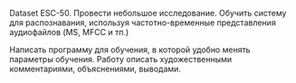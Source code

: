 Dataset ESC-50. Провести небольшое исследование. 
Обучить систему для распознавания, используя частотно-временные представления аудиофайлов (MS, MFCC и тп.) 

Написать программу для обучения, в которой удобно менять параметры обучения. 
Работу описать художественными комментариями, объяснениями, выводами. 